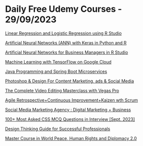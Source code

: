 # Daily Free Udemy Courses - 29/09/2023

[Linear Regression and Logistic Regression using R Studio](https://www.udemy.com/course/linear-regression-and-logistic-regression-r-studio-starttech/?couponCode=LEARN4FREE)
[Artificial Neural Networks (ANN) with Keras in Python and R](https://www.udemy.com/course/deep-learning-with-keras-and-tensorflow-in-python-and-r/?couponCode=LEARN4FREE)
[Artificial Neural Networks for Business Managers in R Studio](https://www.udemy.com/course/neural-network-understanding-and-building-an-ann-in-r/?couponCode=LEARN4FREE)
[Machine Learning with TensorFlow on Google Cloud](https://www.udemy.com/course/machine-learning-with-tensorflow-on-google-cloud/?couponCode=LEARN4FREE)
[Java Programming and Spring Boot Microservices](https://www.udemy.com/course/java-programming-and-spring-boot-microservices/?couponCode=007D38E57EA58E0BCD71)
[Photoshop & Design For Content Marketing, ads & Social Media](https://www.udemy.com/course/photoshop-design-for-content-marketing-ads-social-media-instagram-post/?couponCode=COURSEVANIA5)
[The Complete Video Editing Masterclass with Vegas Pro](https://www.udemy.com/course/video-editing-masterclass-with-vegas-pro/?couponCode=D363A0616463C8B22A04)
[Agile Retrospective+Continuous Improvement+Kaizen wth Scrum](https://www.udemy.com/course/agile-retrospectives-kaizen-lean/?couponCode=280923_FREE)
[Social Media Marketing Agency : Digital Marketing + Business](https://www.udemy.com/course/social-media-marketing-agency-digital-business-facebook-ads-instagram/?couponCode=COURSEVANIA5)
[100+ Most Asked CSS MCQ Questions in Interview [Sept. 2023]](https://www.udemy.com/course/100-most-asked-css-mcq-questions-in-interview/?couponCode=D0E30A91F4A639EA626D)
[Design Thinking Guide for Successful Professionals](https://www.udemy.com/course/design-thinking-for-long-term-business-success/?couponCode=SEP2023FREE001)
[Master Course in World Peace, Human Rights and Diplomacy 2.0](https://www.udemy.com/course/world-peace-human-rights-and-diplomacy/?couponCode=58614320AF58D5DA249F)
